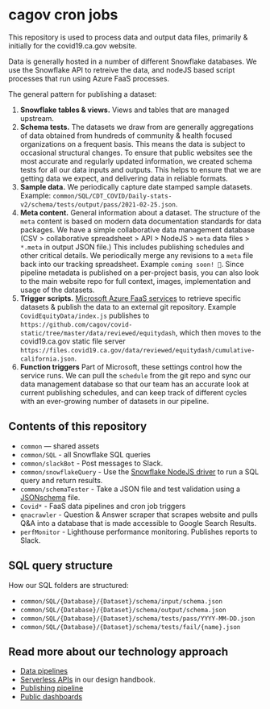 # cagov cron jobs

This repository is used to process data and output data files, primarily & initially for the covid19.ca.gov website.

Data is generally hosted in a number of different Snowflake databases.
We use the Snowflake API to retreive the data, and nodeJS based script processes that run using Azure FaaS processes.

The general pattern for publishing a dataset:

1. **Snowflake tables & views.** Views and tables that are managed upstream. 
2. **Schema tests.** The datasets we draw from are generally aggregations of data obtained from hundreds of community & health focused organizations on a frequent basis. This means the data is subject to occasional structural changes. To ensure that public websites see the most accurate and regularly updated information, we created schema tests for all our data inputs and outputs. This helps to ensure that we are getting data we expect, and delivering data in reliable formats.
3. **Sample data.** We periodically capture date stamped sample datasets. Example: `common/SQL/CDT_COVID/Daily-stats-v2/schema/tests/output/pass/2021-02-25.json`.
4. **Meta content.** General information about a dataset. The structure of the `meta` content is based on modern data documentation standards for data packages. We have a simple collaborative data management database (CSV > collaborative spreadsheet > API > NodeJS > `meta` data files > `*.meta` in output JSON file.) This includes publishing schedules and other critical details. We periodically merge any revisions to a `meta` file back into our tracking spreadsheet. Example `coming soon! 🌈`. Since pipeline metadata is published on a per-project basis, you can also look to the main website repo for full context, images, implementation and usage of the datasets.
5. **Trigger scripts.** [Microsoft Azure FaaS services](https://azure.microsoft.com/en-us/services/functions) to retrieve specific datasets & publish the data to an external git repository.
Example `CovidEquityData/index.js` publishes to `https://github.com/cagov/covid-static/tree/master/data/reviewed/equitydash`, which then moves to the covid19.ca.gov static file server `https://files.covid19.ca.gov/data/reviewed/equitydash/cumulative-california.json`.
6. **Function triggers** Part of Microsoft, these settings control how the service runs. We can pull the `schedule` from the git repo and sync our data management database so that our team has an accurate look at current publishing schedules, and can keep track of different cycles with an ever-growing number of datasets in our pipeline.

## Contents of this repository

* `common` — shared assets
* `common/SQL` - all Snowflake SQL queries
* `common/slackBot` - Post messages to Slack.
* `common/snowflakeQuery` - Use the [Snowflake NodeJS driver](https://docs.snowflake.com/en/user-guide/nodejs-driver.html) to run a SQL query and return results.
* `common/schemaTester` - Take a JSON file and test validation using a [JSONschema](https://www.npmjs.com/package/jsonschema) file.
* `Covid*` - FaaS data pipelines and cron job triggers
* `qnacrawler` - Question & Answer scraper that scrapes website and pulls Q&A into a database that is made accessible to Google Search Results.
* `perfMonitor` - Lighthouse performance monitoring. Publishes reports to Slack.

## SQL query structure

How our SQL folders are structured:

* `common/SQL/{Database}/{Dataset}/schema/input/schema.json`
* `common/SQL/{Database}/{Dataset}/schema/output/schema.json`
* `common/SQL/{Database}/{Dataset}/schema/tests/pass/YYYY-MM-DD.json`
* `common/SQL/{Database}/{Dataset}/schema/tests/fail/{name}.json`

## Read more about our technology approach
* [Data pipelines](https://teamdocs.covid19.ca.gov/teams/engineering/data-pipelines/)
* [Serverless APIs](https://handbook.digital.ca.gov/tech/serverless/) in our design handbook.
* [Publishing pipeline](https://teamdocs.covid19.ca.gov/teams/engineering/publishing-pipeline/)
* [Public dashboards](https://teamdocs.covid19.ca.gov/teams/engineering/dashboards/)